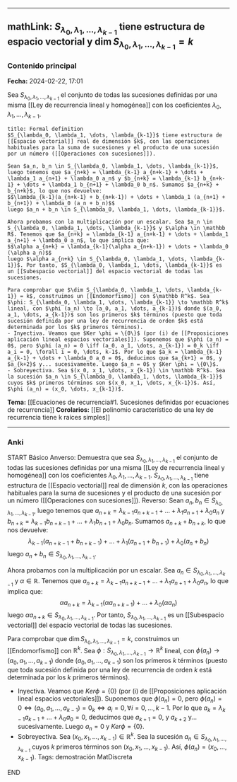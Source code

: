 
---
mathLink: $S_{\lambda_0, \lambda_1, \dots, \lambda_{k-1}}$ tiene estructura de espacio vectorial y $\dim S_{\lambda_0, \lambda_1, \dots, \lambda_{k-1}} = k$
---
### Contenido principal

**Fecha:** 2024-02-22, 17:01

Sea $S_{\lambda_0, \lambda_1, \dots, \lambda_{k-1}}$ el conjunto de todas las sucesiones definidas por una misma [[Ley de recurrencia lineal y homogénea]] con los coeficientes $\lambda_0, \lambda_1, \dots, \lambda_{k-1}$.

```ad-proposition
title: Formal definition
$S_{\lambda_0, \lambda_1, \dots, \lambda_{k-1}}$ tiene estructura de [[Espacio vectorial]] real de dimensión $k$, con las operaciones habituales para la suma de sucesiones y el producto de una sucesión por un número ([[Operaciones con sucesiones]]).
```

```ad-proof
Sean $a_n, b_n \in S_{\lambda_0, \lambda_1, \dots, \lambda_{k-1}}$, luego tenemos que $a_{n+k} = \lambda_{k-1} a_{n+k-1} + \dots + \lambda_1 a_{n+1} + \lambda_0 a_n$ y $b_{n+k} = \lambda_{k-1} b_{n+k-1} + \dots + \lambda_1 b_{n+1} + \lambda_0 b_n$. Sumamos $a_{n+k} + b_{n+k}$, lo que nos devuelve:
$$\lambda_{k-1}(a_{n+k-1} + b_{n+k-1}) + \dots + \lambda_1 (a_{n+1} + b_{n+1}) + \lambda_0 (a_n + b_n)$$
luego $a_n + b_n \in S_{\lambda_0, \lambda_1, \dots, \lambda_{k-1}}$.

Ahora probamos con la multiplicación por un escalar. Sea $a_n \in S_{\lambda_0, \lambda_1, \dots, \lambda_{k-1}}$ y $\alpha \in \mathbb R$. Tenemos que $a_{n+k} = \lambda_{k-1} a_{n+k-1} + \dots + \lambda_1 a_{n+1} + \lambda_0 a_n$, lo que implica que:
$$\alpha a_{n+k} = \lambda_{k-1}(\alpha a_{n+k-1}) + \dots + \lambda_0 (\alpha a_n)$$
luego $\alpha a_{n+k} \in S_{\lambda_0, \lambda_1, \dots, \lambda_{k-1}}$. Por tanto, $S_{\lambda_0, \lambda_1, \dots, \lambda_{k-1}}$ es un [[Subespacio vectorial]] del espacio vectorial de todas las sucesiones.

Para comprobar que $\dim S_{\lambda_0, \lambda_1, \dots, \lambda_{k-1}} = k$, construimos un [[Endomorfismo]] con $\mathbb R^k$. Sea $\phi: S_{\lambda_0, \lambda_1, \dots, \lambda_{k-1}} \to \mathbb R^k$ lineal, con $\phi (a_n) \to (a_0, a_1, \dots, a_{k-1})$ donde $(a_0, a_1, \dots, a_{k-1})$ son los primeros $k$ términos (puesto que toda sucesión definida por una ley de recurrencia de orden $k$ está determinada por los $k$ primeros términos).
- Inyectiva. Veamos que $Ker \phi = \{0\}$ (por (i) de [[Proposiciones aplicación lineal espacios vectoriales]]). Suponemos que $\phi (a_n) = 0$, pero $\phi (a_n) = 0 \iff (a_0, a_1, \dots, a_{k-1}) = 0_k \iff a_i = 0, \forall i = 0, \dots, k-1$. Por lo que $a_k = \lambda_{k-1} a_{k-1} + \dots + \lambda_0 a_0 = 0$, deducimos que $a_{k+1} = 0$, y $a_{k+2}$ y... sucesivamente. Luego $a_n = 0$ y $Ker \phi = \{0\}$.
- Sobreyectiva. Sea $(x_0, x_1, \dots, x_{k-1}) \in \mathbb R^k$. Sea la sucesión $a_n \in S_{\lambda_0, \lambda_1, \dots, \lambda_{k-1}}$ cuyos $k$ primeros términos son $(x_0, x_1, \dots, x_{k-1})$. Así, $\phi (a_n) = (x_0, \dots, x_{k-1})$.
```

**Tema:** [[Ecuaciones de recurrencia#1. Sucesiones definidas por ecuaciones de recurrencia]]
**Corolarios:** [[El polinomio característico de una ley de recurrencia tiene k raíces simples]]

---
### Anki

START
Básico
Anverso: Demuestra que sea $S_{\lambda_0, \lambda_1, \dots, \lambda_{k-1}}$ el conjunto de todas las sucesiones definidas por una misma [[Ley de recurrencia lineal y homogénea]] con los coeficientes $\lambda_0, \lambda_1, \dots, \lambda_{k-1}$. $S_{\lambda_0, \lambda_1, \dots, \lambda_{k-1}}$ tiene estructura de [[Espacio vectorial]] real de dimensión $k$, con las operaciones habituales para la suma de sucesiones y el producto de una sucesión por un número ([[Operaciones con sucesiones]]).
Reverso: Sean $a_n, b_n \in S_{\lambda_0, \lambda_1, \dots, \lambda_{k-1}}$, luego tenemos que $a_{n+k} = \lambda_{k-1} a_{n+k-1} + \dots + \lambda_1 a_{n+1} + \lambda_0 a_n$ y $b_{n+k} = \lambda_{k-1} b_{n+k-1} + \dots + \lambda_1 b_{n+1} + \lambda_0 b_n$. Sumamos $a_{n+k} + b_{n+k}$, lo que nos devuelve:
$$\lambda_{k-1}(a_{n+k-1} + b_{n+k-1}) + \dots + \lambda_1 (a_{n+1} + b_{n+1}) + \lambda_0 (a_n + b_n)$$
luego $a_n + b_n \in S_{\lambda_0, \lambda_1, \dots, \lambda_{k-1}}$.

Ahora probamos con la multiplicación por un escalar. Sea $a_n \in S_{\lambda_0, \lambda_1, \dots, \lambda_{k-1}}$ y $\alpha \in \mathbb R$. Tenemos que $a_{n+k} = \lambda_{k-1} a_{n+k-1} + \dots + \lambda_1 a_{n+1} + \lambda_0 a_n$, lo que implica que:
$$\alpha a_{n+k} = \lambda_{k-1}(\alpha a_{n+k-1}) + \dots + \lambda_0 (\alpha a_n)$$
luego $\alpha a_{n+k} \in S_{\lambda_0, \lambda_1, \dots, \lambda_{k-1}}$. Por tanto, $S_{\lambda_0, \lambda_1, \dots, \lambda_{k-1}}$ es un [[Subespacio vectorial]] del espacio vectorial de todas las sucesiones.

Para comprobar que $\dim S_{\lambda_0, \lambda_1, \dots, \lambda_{k-1}} = k$, construimos un [[Endomorfismo]] con $\mathbb R^k$. Sea $\phi: S_{\lambda_0, \lambda_1, \dots, \lambda_{k-1}} \to \mathbb R^k$ lineal, con $\phi (a_n) \to (a_0, a_1, \dots, a_{k-1})$ donde $(a_0, a_1, \dots, a_{k-1})$ son los primeros $k$ términos (puesto que toda sucesión definida por una ley de recurrencia de orden $k$ está determinada por los $k$ primeros términos).
- Inyectiva. Veamos que $Ker \phi = \{0\}$ (por (i) de [[Proposiciones aplicación lineal espacios vectoriales]]). Suponemos que $\phi (a_n) = 0$, pero $\phi (a_n) = 0 \iff (a_0, a_1, \dots, a_{k-1}) = 0_k \iff a_i = 0, \forall i = 0, \dots, k-1$. Por lo que $a_k = \lambda_{k-1} a_{k-1} + \dots + \lambda_0 a_0 = 0$, deducimos que $a_{k+1} = 0$, y $a_{k+2}$ y... sucesivamente. Luego $a_n = 0$ y $Ker \phi = \{0\}$.
- Sobreyectiva. Sea $(x_0, x_1, \dots, x_{k-1}) \in \mathbb R^k$. Sea la sucesión $a_n \in S_{\lambda_0, \lambda_1, \dots, \lambda_{k-1}}$ cuyos $k$ primeros términos son $(x_0, x_1, \dots, x_{k-1})$. Así, $\phi (a_n) = (x_0, \dots, x_{k-1})$.
Tags: demostración  MatDiscreta
<!--ID: 1708973800608-->
END
